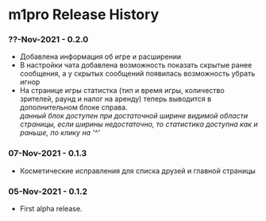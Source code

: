 m1pro Release History
================================

### ??-Nov-2021 - **0.2.0**
 - Добавлена информация об игре и расширении
 - В настройки чата добавлена возможность показать скрытые ранее сообщения, а у скрытых сообщений появилась возможность убрать игнор
 - На странице игры статистка (тип и время игры, количество зрителей, раунд и налог на аренду) теперь выводится в дополнительном блоке справа.  
  *данный блок доступен при достаточной ширине видимой области страницы, если ширины недостаточно, то статистика доступна как и раньше, по клику на '^'*

### 07-Nov-2021 - **0.1.3**
 - Косметические исправления для списка друзей и главной страницы

### 05-Nov-2021 - **0.1.2**
 - First alpha release.